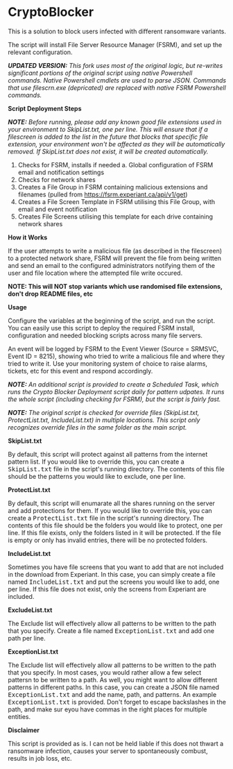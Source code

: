 CryptoBlocker
==============

This is a solution to block users infected with different ransomware variants.

The script will install File Server Resource Manager (FSRM), and set up the relevant configuration.

<i><b>UPDATED VERSION:</b> This fork uses most of the original logic, but re-writes significant portions of the original script using native Powershell commands.  Native Powershell cmdlets are used to parse JSON.  Commands that use filescrn.exe (depricated) are replaced with native FSRM Powershell commands.</i>

<b>Script Deployment Steps</b>

<i><b>NOTE:</b> Before running, please add any known good file extensions used in your environment to SkipList.txt, one per line.  This will ensure that if a filescreen is added to the list in the future that blocks that specific file extension, your environment won't be affected as they will be automatically removed.  If SkipList.txt does not exist, it will be created automatically.</i>

1. Checks for FSRM, installs if needed
    a. Global configuration of FSRM email and notification settings
2. Checks for network shares
6. Creates a File Group in FSRM containing malicious extensions and filenames (pulled from https://fsrm.experiant.ca/api/v1/get)
7. Creates a File Screen Template in FSRM utilising this File Group, with email and event notification
8. Creates File Screens utilising this template for each drive containing network shares

<b> How it Works</b>

If the user attempts to write a malicious file (as described in the filescreen) to a protected network share, FSRM will prevent the file from being written and send an email to the configured administrators notifying them of the user and file location where the attempted file write occured.

<b>NOTE: This will NOT stop variants which use randomised file extensions, don't drop README files, etc</b>

<b>Usage</b>

Configure the variables at the beginning of the script, and run the script.  You can easily use this script to deploy the required FSRM install, configuration and needed blocking scripts across many file servers.

An event will be logged by FSRM to the Event Viewer (Source = SRMSVC, Event ID = 8215), showing who tried to write a malicious file and where they tried to write it. Use your monitoring system of choice to raise alarms, tickets, etc for this event and respond accordingly.

<i><b>NOTE:</b> An additional script is provided to create a Scheduled Task, which runs the Crypto Blocker Deployment script daily for pattern udpates.  It runs the whole script (including checking for FSRM), but the script is fairly fast.</i>

<i><b>NOTE:</b> The original script is checked for override files (SkipList.txt, ProtectList.txt, IncludeList.txt) in multiple locations.  This script only recognizes override files in the same folder as the main script.</i>

<b>SkipList.txt</b>

By default, this script will protect against all patterns from the internet pattern list. If you would like to override this, you can create a <tt>SkipList.txt</tt> file in the script's running directory. The contents of this file should be the patterns you would like to exclude, one per line.

<b>ProtectList.txt</b>

By default, this script will enumarate all the shares running on the server and add protections for them. If you would like to override this, you can create a <tt>ProtectList.txt</tt> file in the script's running directory. The contents of this file should be the folders you would like to protect, one per line. If this file exists, only the folders listed in it will be protected. If the file is empty or only has invalid entries, there will be no protected folders.

<b>IncludeList.txt</b>

Sometimes you have file screens that you want to add that are not included in the download from Experiant. In this case, you can simply create a file named <tt>IncludeList.txt</tt> and put the screens you would like to add, one per line. If this file does not exist, only the screens from Experiant are included.

<b>ExcludeList.txt</b>

The Exclude list will effectively allow all patterns to be written to the path that you specify. Create a file named <tt>ExceptionList.txt</tt> and add one path per line.

<b>ExceptionList.txt</b>

The Exclude list will effectively allow all patterns to be written to the path that you specify. In most cases, you would rather allow a few select pattersn to be written to a path.  As well, you might want to allow different patterns in different paths.  In this case, you can create a JSON file named <tt>ExceptionList.txt</tt> and add the name, path, and patterns. An example <tt>ExceptionList.txt</tt> is provided.  Don't forget to escape backslashes in the path, and make sur eyou have commas in the right places for multiple entities.

<b>Disclaimer</b>

This script is provided as is.  I can not be held liable if this does not thwart a ransomware infection, causes your server to spontaneously combust, results in job loss, etc.
